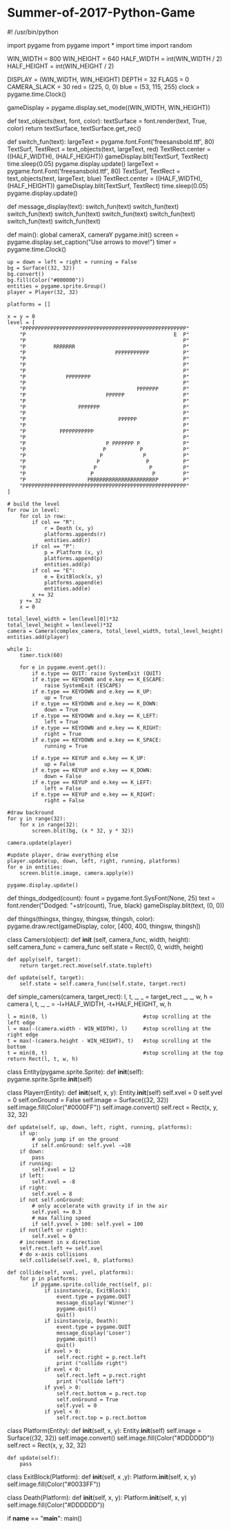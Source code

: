# Summer-of-2017-Python-Game
#! /usr/bin/python

import pygame
from pygame import *
import time
import random

WIN_WIDTH = 800
WIN_HEIGHT = 640
HALF_WIDTH = int(WIN_WIDTH / 2)
HALF_HEIGHT = int(WIN_HEIGHT / 2)

DISPLAY = (WIN_WIDTH, WIN_HEIGHT)
DEPTH = 32
FLAGS = 0
CAMERA_SLACK = 30
red = (225, 0, 0)
blue = (53, 115, 255)
clock = pygame.time.Clock()

gameDisplay = pygame.display.set_mode((WIN_WIDTH, WIN_HEIGHT))

def text_objects(text, font, color):
	textSurface = font.render(text, True, color)
	return textSurface, textSurface.get_rec()

def switch_fun(text):
	largeText = pygame.font.Font('freesansbold.ttf', 80)
	TextSurf, TextRect = text_objects(text, largeText, red)
	TextRect.center = ((HALF_WIDTH), (HALF_HEIGHT))
	gameDisplay.blit(TextSurf, TextRect)
	time.sleep(0.05)
	pygame.display.update()
	largeText = pygame.font.Font('freesansbold.ttf', 80)
	TextSurf, TextRect = text_objects(text, largeText, blue)
	TextRect.center = ((HALF_WIDTH), (HALF_HEIGHT))
	gameDisplay.blit(TextSurf, TextRect)
	time.sleep(0.05)
	pygame.display.update()

def message_display(text):
	switch_fun(text)
	switch_fun(text)
	switch_fun(text)
	switch_fun(text)
	switch_fun(text)
	switch_fun(text)
	switch_fun(text)
	switch_fun(text)

def main():
	global cameraX, cameraY
	pygame.init()
	screen = pygame.display.set_caption("Use arrows to move!")
	timer = pygame.time.Clock()

	up = down = left = right = running = False
	bg = Surface((32, 32))
	bg.convert()
	bg.fill(Color("#000000"))
	entities = pygame.sprite.Group()
	player = Player(32, 32)

	platforms = []

	x = y = 0
	level = [
		"PPPPPPPPPPPPPPPPPPPPPPPPPPPPPPPPPPPPPPPPPPPPPPPPPPPPP"
		"P                                                E  P"
		"P                                                   P"
		"P         RRRRRRR                                   P"
		"P                             PPPPPPPPPPP           P"
		"P                                                   P"
		"P                                                   P"
		"P                                                   P"
		"P             PPPPPPPP                              P"
		"P                                                   P"
		"P                                    PPPPPPP        P"
		"P                          PPPPPP                   P"
		"P                                                   P"
		"P                 PPPPPPP                           P"
		"P                                                   P"
		"P                              PPPPPP               P"
		"P                                                   P"
		"P           PPPPPPPPPPP                             P"
		"P                                                   P"
		"P                          P PPPPPPP P              P"
		"P                         P           P             P"
		"P                        P             P            P"
		"P                       P               P           P"
		"P                      P                 P          P"
		"P                     P                   P         P"
		"P                    PRRRRRRRRRRRRRRRRRRRRRP        P"
		"PPPPPPPPPPPPPPPPPPPPPPPPPPPPPPPPPPPPPPPPPPPPPPPPPPPPP"
	]

	# build the level
	for row in level:
		for col in row:
			if col == "R":
				r = Death (x, y)
				platforms.appends(r)
				entities.add(r)
			if col == "P":
				p = Platform (x, y)
				platforms.append(p)
				entities.add(p)
			if col == "E":
				e = ExitBlock(x, y)
				platforms.append(e)
				entities.add(e)
			x += 32
		y += 32
		x = 0

	total_level_width = len(level[0])*32
	total_level_height = len(level)*32
	camera = Camera(complex_camera, total_level_width, total_level_height)
	entities.add(player)

	while 1:
		timer.tick(60)

		for e in pygame.event.get():
			if e.type == QUIT: raise SystemExit (QUIT)
			if e.type == KEYDOWN and e.key == K_ESCAPE:
				raise SystemExit (ESCAPE)
			if e.type == KEYDOWN and e.key == K_UP:
				up = True
			if e.type == KEYDOWN and e.key == K_DOWN:
				down = True
			if e.type == KEYDOWN and e.key == K_LEFT:
				left = True
			if e.type == KEYDOWN and e.key == K_RIGHT:
				right = True
			if e.type == KEYDOWN and e.key == K_SPACE:
				running = True

			if e.type == KEYUP and e.key == K_UP:
				up = False
			if e.type == KEYUP and e.key == K_DOWN:
				down = False
			if e.type == KEYUP and e.key == K_LEFT:
				left = False
			if e.type == KEYUP and e.key == K_RIGHT:
				right = False

	#draw backround
	for y in range(32):
		for x in range(32):
			screen.blit(bg, (x * 32, y * 32))

	camera.update(player)

	#update player, draw everything else
	player.update(up, down, left, right, running, platforms)
	for e in entities:
		screen.blit(e.image, camera.apply(e))

	pygame.display.update()

def things_dodged(count):
	fount = pygame.font.SysFont(None, 25)
	text = font.render("Dodged: "+str(count), True, black)
	gameDisplay.blit(text, (0, 0))

def things(thingsx, thingsy, thingsw, thingsh, color):
	pygame.draw.rect(gameDisplay, color, [400, 400, thingsw, thingsh])

class Camers(object):
	def __init__ (self, camera_func, width, height):
		self.camera_func = camera_func
		self.state = Rect(0, 0, width, height)

	def apply(self, target):
		return target.rect.move(self.state.topleft)

	def update(self, target):
		self.state = self.camera_func(self.state, target.rect)

def simple_camers(camera, target_rect):
	l, t, _, _ = target_rect
	_, _, w, h = camera
	l, t, _, _ = -l+HALF_WIDTH, -t+HALF_HEIGHT, w, h

	l = min(0, l) 								#stop scrolling at the left edge
	l = max(-(camera.width - WIN_WIDTH), l)		#stop scrolling at the right edge
	t = max(-(camera.height - WIN_HEIGHT), t)	#stop scrolling at the bottom
	t = min(0, t)								#stop scrolling at the top
	return Rect(l, t, w, h)

class Entity(pygame.sprite.Sprite):
	def __init__(self):
		pygame.sprite.Sprite.__init__(self)

class Playerr(Entity):
	def __init__(self, x, y):
		Entity.__init__(self)
		self.xvel = 0
		self.yvel = 0
		self.onGround = False
		self.image = Surface((32, 32))
		self.image.fill(Color("#0000FF"))
		self.image.convert()
		self.rect = Rect(x, y, 32, 32)

	def update(self, up, down, left, right, running, platforms):
		if up:
			# only jump if on the ground
			if self.onGround: self.yvel -=10
		if down:
			pass
		if running:
			self.xvel = 12
		if left:
			self.xvel = -8
		if right:
			self.xvel = 8
		if not self.onGround:
			# only accelerate with gravity if in the air
			self.yvel += 0.3
			# max falling speed
			if self.yvvel > 100: self.yvel = 100
		if not(left or right):
			self.xvel = 0
		# increment in x direction
		self.rect.left += self.xvel
		# do x-axis collisions
		self.collide(self.xvel, 0, platforms)

	def collide(self, xvel, yvel, platforms):
		for p in platforms:
			if pygame.sprite.collide_rect(self, p):
				if isinstance(p, ExitBlock):
					event.type = pygame.QUIT
					message_display('Winner')
					pygame.quit()
					quit()
				if isinstance(p, Death):
					event.type = pygame.QUIT
					message_display('Loser')
					pygame.quit()
					quit()
				if xvel > 0:
					self.rect.right = p.rect.left
					print ("collide right")
				if xvel < 0:
					self.rect.left = p.rect.right
					print ("collide left")
				if yvel > 0:
					self.rect.bottom = p.rect.top
					self.onGround = True
					self.yvel = 0
				if yvel < 0:
					self.rect.top = p.rect.bottom

class Platform(Entity):
	def __init__(self, x, y):
		Entity.__init__(self)
		self.image = Surface((32, 32))
		self.image.convert()
		self.image.fill(Color("#DDDDDD"))
		self.rect = Rect(x, y, 32, 32)

	def update(self):
		pass

class ExitBlock(Platform):
	def __init__(self, x ,y):
		Platform.__init__(self, x, y)
		self.image.fill(Color("#0033FF"))

class Death(Platform):
	def __init__(self, x, y):
		Platform.__init__(self, x, y)
		self.image.fill(Color("#DDDDDD"))
		
if __name__ == "__main__":
	main()

